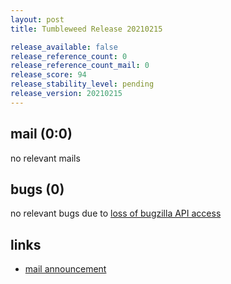 ```yaml
---
layout: post
title: Tumbleweed Release 20210215

release_available: false
release_reference_count: 0
release_reference_count_mail: 0
release_score: 94
release_stability_level: pending
release_version: 20210215
---
```


## mail (0:0)

no relevant mails

## bugs (0)

<!--more-->

no relevant bugs due to [loss of bugzilla API access](https://bugzilla.opensuse.org/show_bug.cgi?id=1157722)



## links

- [mail announcement](https://github.com/boombatower/tumbleweed-review/issues/10)
